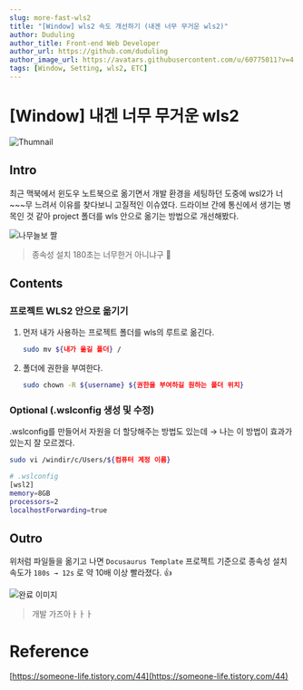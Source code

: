 ```yaml
---
slug: more-fast-wls2
title: "[Window] wls2 속도 개선하기 (내겐 너무 무거운 wls2)"
author: Duduling
author_title: Front-end Web Developer
author_url: https://github.com/duduling
author_image_url: https://avatars.githubusercontent.com/u/60775011?v=4
tags: [Window, Setting, wls2, ETC]
---
```


# [Window] 내겐 너무 무거운 wls2

![Thumnail](https://til.duduling.dev/image/https%3A%2F%2Fs3-us-west-2.amazonaws.com%2Fsecure.notion-static.com%2F85d34a6e-d881-4a71-b33a-86c20a92e322%2FUntitled.png?table=block&id=c9f75a4c-77f3-4216-b589-2f24e6e1e258&spaceId=8259e9c1-b7e6-4ae4-9d6b-d6e45ea177ce&width=2000&userId=&cache=v2)

## Intro

최근 맥북에서 윈도우 노트북으로 옮기면서 개발 환경을 세팅하던 도중에 wsl2가 너~~~무 느려서 이유를 찾다보니 고질적인 이슈였다. 드라이브 간에 통신에서 생기는 병목인 것 같아 project 폴더를 wls 안으로 옮기는 방법으로 개선해봤다.

<!--truncate-->

![나무늘보 짤](https://til.duduling.dev/image/https%3A%2F%2Fs3-us-west-2.amazonaws.com%2Fsecure.notion-static.com%2F65385619-c3cf-4e32-872c-857de4e8a259%2FUntitled.png?table=block&id=0ed83b59-d1d6-4e9d-90f0-87d56bdd9be9&spaceId=8259e9c1-b7e6-4ae4-9d6b-d6e45ea177ce&width=1700&userId=&cache=v2)

> 종속성 설치 180초는 너무한거 아니냐구 🥲

## Contents

### 프로젝트 WLS2 안으로 옮기기

1. 먼저 내가 사용하는 프로젝트 폴더를 wls의 루트로 옮긴다.

   ```bash
   sudo mv ${내가 옮길 폴더} /
   ```

2. 폴더에 권한을 부여한다.

   ```bash
   sudo chown -R ${username} ${권한을 부여하길 원하는 폴더 위치}
   ```

### Optional (.wslconfig 생성 및 수정)

.wslconfig를 만들어서 자원을 더 할당해주는 방법도 있는데 → 나는 이 방법이 효과가 있는지 잘 모르겠다.

```bash
sudo vi /windir/c/Users/${컴퓨터 계정 이름}
```

```bash
# .wslconfig
[wsl2]
memory=8GB
processors=2
localhostForwarding=true
```

## Outro

위처럼 파일들을 옮기고 나면 `Docusaurus Template` 프로젝트 기준으로 종속성 설치 속도가 `180s → 12s` 로 약 10배 이상 빨라졌다. 👍

![완료 이미지](https://til.duduling.dev/image/https%3A%2F%2Fs3-us-west-2.amazonaws.com%2Fsecure.notion-static.com%2F62d963d0-4f04-4ca8-8f43-ccef7c1205d6%2FUntitled.png?table=block&id=93af2ea0-ebaf-4972-9366-c9ef0cbb83b9&spaceId=8259e9c1-b7e6-4ae4-9d6b-d6e45ea177ce&width=1020&userId=&cache=v2)

> 개발 가즈아ㅏㅏㅏ

# Reference

[https://someone-life.tistory.com/44](https://someone-life.tistory.com/44)
